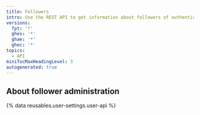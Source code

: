 ```yaml
---
title: Followers
intro: Use the REST API to get information about followers of authenticated users.
versions:
  fpt: '*'
  ghes: '*'
  ghae: '*'
  ghec: '*'
topics:
  - API
miniTocMaxHeadingLevel: 3
autogenerated: true
---
```


## About follower administration

{% data reusables.user-settings.user-api %}


<!-- Content after this section is automatically generated -->
